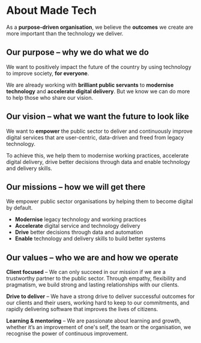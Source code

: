 # About Made Tech

As a **purpose-driven organisation**, we believe the **outcomes** we create are more important than the technology we deliver.

## Our purpose – why we do what we do

We want to positively impact the future of the country by using technology to improve society, **for everyone**.

We are already working with **brilliant public servants** to **modernise technology** and **accelerate digital delivery**. But we know we can do more to help those who share our vision.

## Our vision – what we want the future to look like

We want to **empower** the public sector to deliver and continuously improve digital services that are user-centric, data-driven and freed from legacy technology.

To achieve this, we help them to modernise working practices, accelerate digital delivery, drive better decisions through data and enable technology and delivery skills.

## Our missions – how we will get there

We empower public sector organisations by helping them to become digital by default.

- **Modernise** legacy technology and working practices
- **Accelerate** digital service and technology delivery
- **Drive** better decisions through data and automation
- **Enable** technology and delivery skills to build better systems

## Our values – who we are and how we operate

**Client focused** – We can only succeed in our mission if we are a trustworthy partner to the public sector. Through empathy, flexibility and pragmatism, we build strong and lasting relationships with our clients.

**Drive to deliver** – We have a strong drive to deliver successful outcomes for our clients and their users, working hard to keep to our commitments, and rapidly delivering software that improves the lives of citizens.

**Learning & mentoring** – We are passionate about learning and growth, whether it’s an improvement of one's self, the team or the organisation, we recognise the power of continuous improvement.
